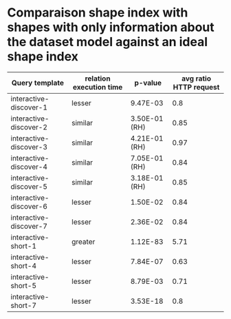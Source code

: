     
# Comparaison shape index with shapes with only information about the dataset model against an ideal shape index
    
| Query template         | relation execution time   | p-value       |   avg ratio HTTP request |
|------------------------|---------------------------|---------------|--------------------------|
| interactive-discover-1 | lesser                    | 9.47E-03      |                     0.8  |
| interactive-discover-2 | similar                   | 3.50E-01 (RH) |                     0.85 |
| interactive-discover-3 | similar                   | 4.21E-01 (RH) |                     0.97 |
| interactive-discover-4 | similar                   | 7.05E-01 (RH) |                     0.84 |
| interactive-discover-5 | similar                   | 3.18E-01 (RH) |                     0.85 |
| interactive-discover-6 | lesser                    | 1.50E-02      |                     0.84 |
| interactive-discover-7 | lesser                    | 2.36E-02      |                     0.84 |
| interactive-short-1    | greater                   | 1.12E-83      |                     5.71 |
| interactive-short-4    | lesser                    | 7.84E-07      |                     0.63 |
| interactive-short-5    | lesser                    | 8.79E-03      |                     0.71 |
| interactive-short-7    | lesser                    | 3.53E-18      |                     0.8  |
